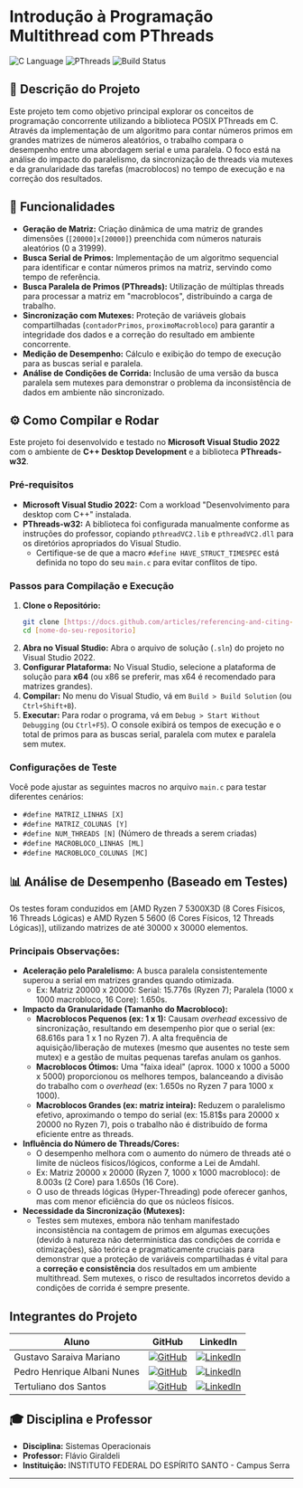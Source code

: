 # Introdução à Programação Multithread com PThreads

![C Language](https://img.shields.io/badge/Language-C-blue.svg)
![PThreads](https://img.shields.io/badge/Concurrency-PThreads-green.svg)
![Build Status](https://img.shields.io/badge/Status-Completed-brightgreen.svg)

## 📝 Descrição do Projeto

Este projeto tem como objetivo principal explorar os conceitos de programação concorrente utilizando a biblioteca POSIX PThreads em C. Através da implementação de um algoritmo para contar números primos em grandes matrizes de números aleatórios, o trabalho compara o desempenho entre uma abordagem serial e uma paralela. O foco está na análise do impacto do paralelismo, da sincronização de threads via mutexes e da granularidade das tarefas (macroblocos) no tempo de execução e na correção dos resultados.

## 🚀 Funcionalidades

* **Geração de Matriz:** Criação dinâmica de uma matriz de grandes dimensões (`[20000]x[20000]`) preenchida com números naturais aleatórios (0 a 31999).
* **Busca Serial de Primos:** Implementação de um algoritmo sequencial para identificar e contar números primos na matriz, servindo como tempo de referência.
* **Busca Paralela de Primos (PThreads):** Utilização de múltiplas threads para processar a matriz em "macroblocos", distribuindo a carga de trabalho.
* **Sincronização com Mutexes:** Proteção de variáveis globais compartilhadas (`contadorPrimos`, `proximoMacrobloco`) para garantir a integridade dos dados e a correção do resultado em ambiente concorrente.
* **Medição de Desempenho:** Cálculo e exibição do tempo de execução para as buscas serial e paralela.
* **Análise de Condições de Corrida:** Inclusão de uma versão da busca paralela sem mutexes para demonstrar o problema da inconsistência de dados em ambiente não sincronizado.

## ⚙️ Como Compilar e Rodar

Este projeto foi desenvolvido e testado no **Microsoft Visual Studio 2022** com o ambiente de **C++ Desktop Development** e a biblioteca **PThreads-w32**.

### Pré-requisitos

* **Microsoft Visual Studio 2022:** Com a workload "Desenvolvimento para desktop com C++" instalada.
* **PThreads-w32:** A biblioteca foi configurada manualmente conforme as instruções do professor, copiando `pthreadVC2.lib` e `pthreadVC2.dll` para os diretórios apropriados do Visual Studio.
    * Certifique-se de que a macro `#define HAVE_STRUCT_TIMESPEC` está definida no topo do seu `main.c` para evitar conflitos de tipo.

### Passos para Compilação e Execução

1.  **Clone o Repositório:**
    ```bash
    git clone [https://docs.github.com/articles/referencing-and-citing-content](https://docs.github.com/articles/referencing-and-citing-content)
    cd [nome-do-seu-repositorio]
    ```
2.  **Abra no Visual Studio:** Abra o arquivo de solução (`.sln`) do projeto no Visual Studio 2022.
3.  **Configurar Plataforma:** No Visual Studio, selecione a plataforma de solução para **x64** (ou x86 se preferir, mas x64 é recomendado para matrizes grandes).
4.  **Compilar:** No menu do Visual Studio, vá em `Build > Build Solution` (ou `Ctrl+Shift+B`).
5.  **Executar:** Para rodar o programa, vá em `Debug > Start Without Debugging` (ou `Ctrl+F5`). O console exibirá os tempos de execução e o total de primos para as buscas serial, paralela com mutex e paralela sem mutex.

### Configurações de Teste

Você pode ajustar as seguintes macros no arquivo `main.c` para testar diferentes cenários:

* `#define MATRIZ_LINHAS [X]`
* `#define MATRIZ_COLUNAS [Y]`
* `#define NUM_THREADS [N]` (Número de threads a serem criadas)
* `#define MACROBLOCO_LINHAS [ML]`
* `#define MACROBLOCO_COLUNAS [MC]`

## 📊 Análise de Desempenho (Baseado em Testes)

Os testes foram conduzidos em [AMD Ryzen 7 5300X3D (8 Cores Físicos, 16 Threads Lógicas) e AMD Ryzen 5 5600 (6 Cores Físicos, 12 Threads Lógicas)], utilizando matrizes de até 30000 x 30000 elementos.

### Principais Observações:

* **Aceleração pelo Paralelismo:** A busca paralela consistentemente superou a serial em matrizes grandes quando otimizada.
    * Ex: Matriz 20000 x 20000: Serial: 15.776s (Ryzen 7); Paralela (1000 x 1000 macrobloco, 16 Core): 1.650s.
* **Impacto da Granularidade (Tamanho do Macrobloco):**
    * **Macroblocos Pequenos (ex: 1 x 1):** Causam *overhead* excessivo de sincronização, resultando em desempenho pior que o serial (ex: 68.616s para 1 x 1 no Ryzen 7). A alta frequência de aquisição/liberação de mutexes (mesmo que ausentes no teste sem mutex) e a gestão de muitas pequenas tarefas anulam os ganhos.
    * **Macroblocos Ótimos:** Uma "faixa ideal" (aprox. 1000 x 1000 a 5000 x 5000) proporcionou os melhores tempos, balanceando a divisão do trabalho com o *overhead* (ex: 1.650s no Ryzen 7 para 1000 x 1000).
    * **Macroblocos Grandes (ex: matriz inteira):** Reduzem o paralelismo efetivo, aproximando o tempo do serial (ex: 15.81$s para 20000 x 20000 no Ryzen 7), pois o trabalho não é distribuído de forma eficiente entre as threads.
* **Influência do Número de Threads/Cores:**
    * O desempenho melhora com o aumento do número de threads até o limite de núcleos físicos/lógicos, conforme a Lei de Amdahl.
    * Ex: Matriz 20000 x 20000 (Ryzen 7, 1000 x 1000 macrobloco): de 8.003s (2 Core) para 1.650s (16 Core).
    * O uso de threads lógicas (Hyper-Threading) pode oferecer ganhos, mas com menor eficiência do que os núcleos físicos.
* **Necessidade da Sincronização (Mutexes):**
    * Testes sem mutexes, embora não tenham manifestado inconsistência na contagem de primos em algumas execuções (devido à natureza não determinística das condições de corrida e otimizações), são teórica e pragmaticamente cruciais para demonstrar que a proteção de variáveis compartilhadas é vital para a **correção e consistência** dos resultados em um ambiente multithread. Sem mutexes, o risco de resultados incorretos devido a condições de corrida é sempre presente.

## **Integrantes do Projeto**
| Aluno | GitHub | LinkedIn |
|-------|--------|----------|
| Gustavo Saraiva Mariano | [![GitHub](https://img.shields.io/badge/github-black?style=for-the-badge&logo=github)](https://github.com/saraivagustavo) | [![LinkedIn](https://img.shields.io/badge/linkedin-blue?style=for-the-badge&logo=linkedin)](https://www.linkedin.com/in/gustavo-saraiva-mariano/) |
| Pedro Henrique Albani Nunes | [![GitHub](https://img.shields.io/badge/github-black?style=for-the-badge&logo=github)](https://github.com/PedroAlbaniNunes) | [![LinkedIn](https://img.shields.io/badge/linkedin-blue?style=for-the-badge&logo=linkedin)](https://www.linkedin.com/in/pedro-henrique-albani-nunes-33a729270/) |
| Tertuliano dos Santos | [![GitHub](https://img.shields.io/badge/github-black?style=for-the-badge&logo=github)](https://github.com/TertSJ) | [![LinkedIn](https://img.shields.io/badge/linkedin-blue?style=for-the-badge&logo=linkedin)]() |

## 🎓 Disciplina e Professor

* **Disciplina:** Sistemas Operacionais
* **Professor:** Flávio Giraldeli
* **Instituição:** INSTITUTO FEDERAL DO ESPÍRITO SANTO - Campus Serra

---
